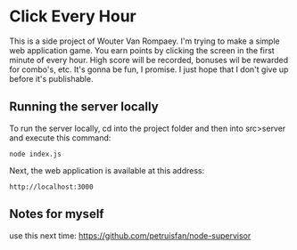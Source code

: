 # Click Every Hour

This is a side project of Wouter Van Rompaey. I'm trying to make a simple web application game.
You earn points by clicking the screen in the first minute of every hour. High score will be recorded, bonuses wil be rewarded for combo's, etc.
It's gonna be fun, I promise. I just hope that I don't give up before it's publishable.

## Running the server locally
To run the server locally, cd into the project folder and then into src>server and execute this command:

    node index.js

Next, the web application is available at this address:

    http://localhost:3000

## Notes for myself
use this next time: https://github.com/petruisfan/node-supervisor
